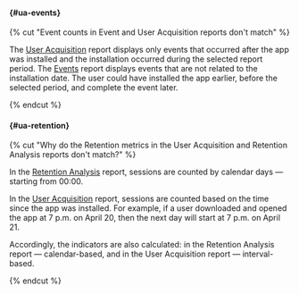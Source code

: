 #### {#ua-events}

{% cut "Event counts in Event and User Acquisition reports don't match" %}

The [User Acquisition](../mobile-reports/user-acquisition-report.md) report displays only events that occurred after the app was installed and the installation occurred during the selected report period. The [Events](../mobile-reports/events-report.md) report displays events that are not related to the installation date. The user could have installed the app earlier, before the selected period, and complete the event later.

{% endcut %}

#### {#ua-retention}

{% cut "Why do the Retention metrics in the User Acquisition and Retention Analysis reports don't match?" %}

In the [Retention Analysis](../mobile-reports/retention-report.md) report, sessions are counted by calendar days — starting from 00:00.

In the [User Acquisition](../mobile-reports/user-acquisition-report.md) report, sessions are counted based on the time since the app was installed. For example, if a user downloaded and opened the app at 7 p.m. on April 20, then the next day will start at 7 p.m. on April 21.

Accordingly, the indicators are also calculated: in the Retention Analysis report — calendar-based, and in the User Acquisition report — interval-based.

{% endcut %}
